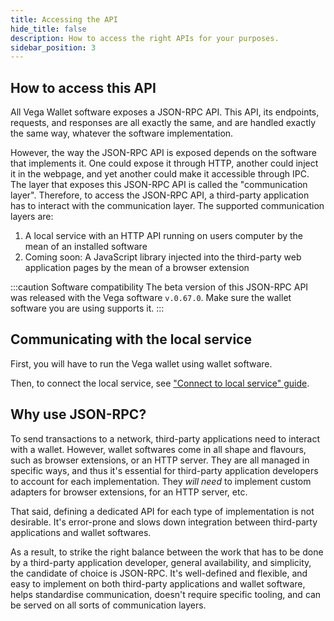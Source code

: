 ```yaml
---
title: Accessing the API
hide_title: false
description: How to access the right APIs for your purposes.
sidebar_position: 3
---
```


## How to access this API

All Vega Wallet software exposes a JSON-RPC API. This API, its endpoints, requests, and responses are all exactly the same, and are handled exactly the same way, whatever the software implementation.

However, the way the JSON-RPC API is exposed depends on the software that implements it. One could expose it through HTTP, another could inject it in the webpage, and yet another could make it accessible through IPC. The layer that exposes this JSON-RPC API is called the "communication layer". Therefore, to access the JSON-RPC API, a third-party application has to interact with the communication layer. The supported communication layers are:

1. A local service with an HTTP API running on users computer by the mean of an installed software
2. Coming soon: A JavaScript library injected into the third-party web application pages by the mean of a browser extension

:::caution Software compatibility
The beta version of this JSON-RPC API was released with the Vega software `v.0.67.0`. Make sure the wallet software you are using supports it.
:::

## Communicating with the local service

First, you will have to run the Vega wallet using wallet software. 

Then, to connect the local service, see ["Connect to local service" guide](./how-to/connect-to-local-service.md).

## Why use JSON-RPC?

To send transactions to a network, third-party applications need to interact with a wallet. However, wallet softwares come in all shape and flavours, such as browser extensions, or an HTTP server. They are all managed in specific ways, and thus it's essential for third-party application developers to account for each implementation. They _will need_ to implement custom adapters for browser extensions, for an HTTP server, etc.

That said, defining a dedicated API for each type of implementation is not desirable. It's error-prone and slows down integration between third-party applications and wallet softwares.

As a result, to strike the right balance between the work that has to be done by a third-party application developer, general availability, and simplicity, the candidate of choice is JSON-RPC. It's well-defined and  flexible, and easy to implement on both third-party applications and wallet software, helps standardise communication, doesn't require specific tooling, and can be served on all sorts of communication layers.